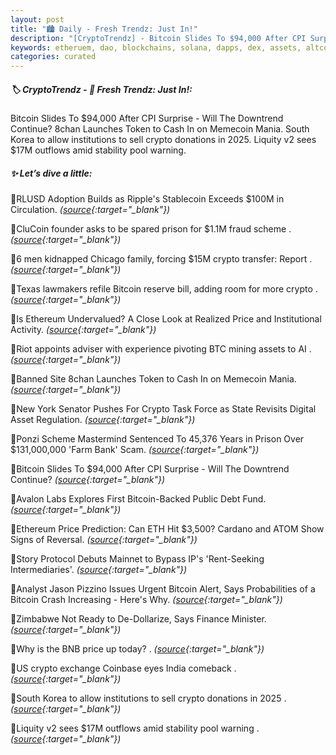 ```yaml
---
layout: post
title: "🏙️ Daily - Fresh Trendz: Just In!"
description: "[CryptoTrendz] - Bitcoin Slides To $94,000 After CPI Surprise - Will The Downtrend Continue? 8chan Launches Token to Cash In on Memecoin Mania. South Korea to allow institutions to sell crypto donations in 2025. Liquity v2 sees $17M outflows amid stability pool warning."
keywords: etheruem, dao, blockchains, solana, dapps, dex, assets, altcoins, investment, market, nft
categories: curated
---
```


##### 🏷️  CryptoTrendz - 📌 *Fresh Trendz: Just In!:*

Bitcoin Slides To $94,000 After CPI Surprise - Will The Downtrend Continue? 8chan Launches Token to Cash In on Memecoin Mania. South Korea to allow institutions to sell crypto donations in 2025. Liquity v2 sees $17M outflows amid stability pool warning.

##### ✨ *Let’s dive a little:*


🔹RLUSD Adoption Builds as Ripple's Stablecoin Exceeds $100M in Circulation. *([source](https://s.avyag.com/ygka){:target="_blank"})*

🔹CluCoin founder asks to be spared prison for $1.1M fraud scheme . *([source](https://s.avyag.com/q1cl){:target="_blank"})*

🔹6 men kidnapped Chicago family, forcing $15M crypto transfer: Report . *([source](https://s.avyag.com/w8l5){:target="_blank"})*

🔹Texas lawmakers refile Bitcoin reserve bill, adding room for more crypto . *([source](https://s.avyag.com/9ssz){:target="_blank"})*

🔹Is Ethereum Undervalued? A Close Look at Realized Price and Institutional Activity. *([source](https://s.avyag.com/37ic){:target="_blank"})*

🔹Riot appoints adviser with experience pivoting BTC mining assets to AI . *([source](https://s.avyag.com/n3iu){:target="_blank"})*

🔹Banned Site 8chan Launches Token to Cash In on Memecoin Mania. *([source](https://s.avyag.com/0qlw){:target="_blank"})*

🔹New York Senator Pushes For Crypto Task Force as State Revisits Digital Asset Regulation. *([source](https://s.avyag.com/sgg1){:target="_blank"})*

🔹Ponzi Scheme Mastermind Sentenced To 45,376 Years in Prison Over $131,000,000 'Farm Bank' Scam. *([source](https://s.avyag.com/3zx1){:target="_blank"})*

🔹Bitcoin Slides To $94,000 After CPI Surprise - Will The Downtrend Continue? *([source](https://s.avyag.com/et72){:target="_blank"})*

🔹Avalon Labs Explores First Bitcoin-Backed Public Debt Fund. *([source](https://s.avyag.com/h4zr){:target="_blank"})*

🔹Ethereum Price Prediction: Can ETH Hit $3,500? Cardano and ATOM Show Signs of Reversal. *([source](https://s.avyag.com/opzi){:target="_blank"})*

🔹Story Protocol Debuts Mainnet to Bypass IP's 'Rent-Seeking Intermediaries'. *([source](https://s.avyag.com/lcuy){:target="_blank"})*

🔹Analyst Jason Pizzino Issues Urgent Bitcoin Alert, Says Probabilities of a Bitcoin Crash Increasing - Here's Why. *([source](https://s.avyag.com/y1lp){:target="_blank"})*

🔹Zimbabwe Not Ready to De-Dollarize, Says Finance Minister. *([source](https://s.avyag.com/bms8){:target="_blank"})*

🔹Why is the BNB price up today? . *([source](https://s.avyag.com/idds){:target="_blank"})*

🔹US crypto exchange Coinbase eyes India comeback . *([source](https://s.avyag.com/1kp1){:target="_blank"})*

🔹South Korea to allow institutions to sell crypto donations in 2025 . *([source](https://s.avyag.com/vmkm){:target="_blank"})*

🔹Liquity v2 sees $17M outflows amid stability pool warning . *([source](https://s.avyag.com/4mhc){:target="_blank"})*
